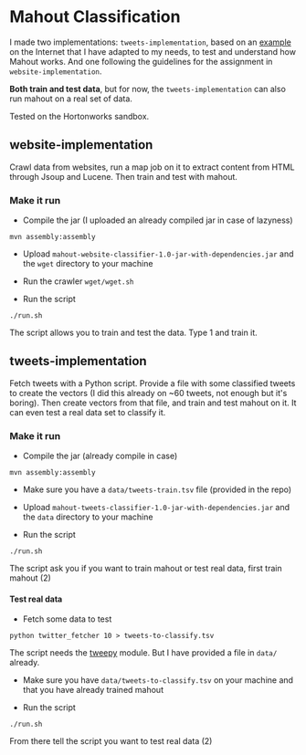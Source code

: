 # Mahout Classification

I made two implementations: `tweets-implementation`, based on an [example](http://chimpler.wordpress.com/2013/03/13/using-the-mahout-naive-bayes-classifier-to-automatically-classify-twitter-messages/) on the Internet that I have adapted to my needs, to test and understand how Mahout works. And one following the guidelines for the assignment in `website-implementation`.

**Both train and test data**, but for now, the `tweets-implementation` can also run mahout on a real set of data.

Tested on the Hortonworks sandbox.

## website-implementation

Crawl data from websites, run a map job on it to extract content from HTML through Jsoup and Lucene. Then train and test with mahout.

### Make it run

- Compile the jar (I uploaded an already compiled jar in case of lazyness)

`mvn assembly:assembly`

- Upload `mahout-website-classifier-1.0-jar-with-dependencies.jar` and the `wget` directory to your machine

- Run the crawler `wget/wget.sh`

- Run the script

`./run.sh`

The script allows you to train and test the data. Type 1 and train it.

## tweets-implementation

Fetch tweets with a Python script. Provide a file with some classified tweets to create the vectors (I did this already on ~60 tweets, not enough but it's boring). Then create vectors from that file, and train and test mahout on it. It can even test a real data set to classify it.

### Make it run

- Compile the jar (already compile in case)

`mvn assembly:assembly`

- Make sure you have a `data/tweets-train.tsv` file (provided in the repo)

- Upload `mahout-tweets-classifier-1.0-jar-with-dependencies.jar` and the `data` directory to your machine

- Run the script

`./run.sh`

The script ask you if you want to train mahout or test real data, first train mahout (2)

#### Test real data

- Fetch some data to test

`python twitter_fetcher 10 > tweets-to-classify.tsv`

The script needs the [tweepy](https://github.com/tweepy/tweepy) module. But I have provided a file in `data/` already.

- Make sure you have `data/tweets-to-classify.tsv` on your machine and that you have already trained mahout

- Run the script

`./run.sh`

From there tell the script you want to test real data (2)


